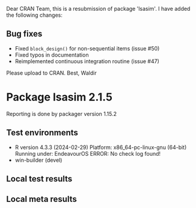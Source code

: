 Dear CRAN Team,
this is a resubmission of package 'lsasim'. I have added the following changes:

## Bug fixes

* Fixed `block_design()` for non-sequential items (issue #50)
* Fixed typos in documentation
* Reimplemented continuous integration routine (issue #47)

Please upload to CRAN.
Best, Waldir

# Package lsasim 2.1.5

Reporting is done by packager version 1.15.2


## Test environments
- R version 4.3.3 (2024-02-29)
   Platform: x86_64-pc-linux-gnu (64-bit)
   Running under: EndeavourOS
   ERROR: No check log found!
- win-builder (devel)

## Local test results

## Local meta results
